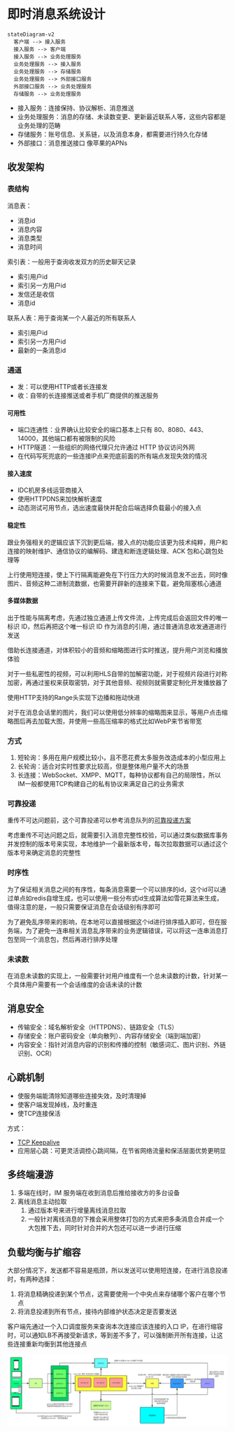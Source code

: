 # 即时消息系统设计

```mermaid
stateDiagram-v2
  客户端 --> 接入服务
  接入服务 --> 客户端
  接入服务 --> 业务处理服务
  业务处理服务 --> 接入服务
  业务处理服务 --> 存储服务
  业务处理服务 --> 外部接口服务
  外部接口服务 --> 业务处理服务
  存储服务 --> 业务处理服务
```

- 接入服务：连接保持、协议解析、消息推送
- 业务处理服务：消息的存储、未读数变更、更新最近联系人等，这些内容都是业务处理的范畴
- 存储服务：账号信息、关系链，以及消息本身，都需要进行持久化存储
- 外部接口：消息推送接口 像苹果的APNs

## 收发架构

### 表结构

消息表：

- 消息id
- 消息内容
- 消息类型
- 消息时间

索引表：一般用于查询收发双方的历史聊天记录

- 索引用户id
- 索引另一方用户id
- 发信还是收信
- 消息id

联系人表：用于查询某一个人最近的所有联系人

- 索引用户id
- 索引另一方用户id
- 最新的一条消息id

### 通道

- 发：可以使用HTTP或者长连接发
- 收：自带的长连接推送或者手机厂商提供的推送服务

#### 可用性

- 端口连通性：业界确认比较安全的端口基本上只有 80、8080、443、14000，其他端口都有被限制的风险
- HTTP隧道：一些组织的网络代理只允许通过 HTTP 协议访问外网
- 在代码写死兜底的一些连接IP点来兜底前面的所有端点发现失效的情况

#### 接入速度

- IDC机房多线运营商接入
- 使用HTTPDNS来加快解析速度
- 动态测试可用节点，选出速度最快并配合后端选择负载最小的接入点

#### 稳定性

跟业务强相关的逻辑应该下沉到更后端，接入点的功能应该更为技术纯粹，用户和连接的映射维护、通信协议的编解码、建连和断连逻辑处理、ACK 包和心跳包处理等

上行使用短连接，使上下行隔离能避免在下行压力大的时候消息发不出去，同时像图片、音频这种二进制流数据，也需要开辟新的连接来下载，避免阻塞核心通道

#### 多媒体数据

出于性能与隔离考虑，先通过独立通道上传文件流，上传完成后会返回文件的唯一标识 ID，然后再把这个唯一标识 ID 作为消息的引用，通过普通消息收发通道进行发送

借助长连接通道，对体积较小的音频和缩略图进行实时推送，提升用户浏览和播放体验

对于一些私密性的视频，可以利用HLS自带的加解密功能，对于视频片段进行对称加密，再通过鉴权来获取密钥，对于其他音频、视频则就需要定制化开发播放器了

使用HTTP支持的Range头实现下边播和拖动快进

对于在消息会话里的图片，我们可以使用低分辨率的缩略图来显示，等用户点击缩略图后再去加载大图，并使用一些高压缩率的格式比如WebP来节省带宽

### 方式

1. 短轮询：多用在用户规模比较小，且不愿花费太多服务改造成本的小型应用上
2. 长轮询：适合对实时性要求比较高，但是整体用户量不大的场景
3. 长连接：WebSocket、XMPP、MQTT，每种协议都有自己的局限性，所以IM一般都使用TCP构建自己的私有协议来满足自己的业务需求

### 可靠投递

重传不可达问题前，这个可靠投递可以参考消息队列的[可靠投递方案](/中间件/消息队列/消息队列.md#消息可靠投递方案)

考虑重传不可达问题之后，就需要引入消息完整性校验，可以通过类似数据库事务并发控制的版本号来实现，本地维护一个最新版本号，每次拉取数据可以通过这个版本号来确定消息的完整性

### 时序性

为了保证相关消息之间的有序性，每条消息需要一个可以排序的id，这个id可以通过单点如redis自增生成，也可以使用一些分布式id生成算法如雪花算法来生成，值得注意的是，一般只需要保证消息在会话级别有序即可

为了避免乱序带来的影响，在本地可以直接根据这个id进行排序插入即可，但在服务端，为了避免一连串相关消息乱序带来的业务逻辑错误，可以将这一连串消息打包至同一个消息包，然后再进行排序处理

### 未读数

在消息未读数的实现上，一般需要针对用户维度有一个总未读数的计数，针对某一个具体用户需要有一个会话维度的会话未读的计数

## 消息安全

- 传输安全：域名解析安全（HTTPDNS）、链路安全（TLS）
- 存储安全：账户密码安全（单向散列）、内容存储安全（端到端加密）
- 内容安全：指针对消息内容的识别和传播的控制（敏感词汇、图片识别、外链识别、OCR）

## 心跳机制

- 使服务端能清除知道哪些连接失效，及时清理掉
- 使客户端发现掉线，及时重连
- 使TCP连接保活

方式：

- [TCP Keepalive](/计算机网络/运输层.md#保活)
- 应用层心跳：可更灵活调控心跳间隔，在节省网络流量和保活层面优势更明显

## 多终端漫游

1. 多端在线时，IM 服务端在收到消息后推给接收方的多台设备
2. 离线消息主动拉取
   1. 通过版本号来进行增量离线消息拉取
   2. 一般针对离线消息的下推会采用整体打包的方式来把多条消息合并成一个大包推下去，同时针对合并的大包还可以进一步进行压缩

## 负载均衡与扩缩容

大部分情况下，发送都不容易是瓶颈，所以发送可以使用短连接，在进行消息投递时，有两种选择：

1. 将消息精确投递到某个节点，这需要使用一个中央点来存储哪个客户在哪个节点
2. 将消息投递到所有节点，接待内部维护状态决定是否要发送

客户端先通过一个入口调度服务来查询本次连接应该连接的入口 IP，在进行缩容时，可以通知LB不再接受新请求，等到差不多了，可以强制断开所有连接，让这些连接重新均衡到其他连接点

![](https://github.com/0xcaffebabe/distributed-message-push-system/raw/master/architecure1.png)
